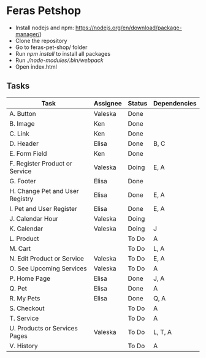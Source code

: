 # Feras Petshop

- Install nodejs and npm: https://nodejs.org/en/download/package-manager/)
- Clone the repository
- Go to feras-pet-shop/ folder
- Run _npm install_ to install all packages
- Run _./node-modules/.bin/webpack_
- Open index.html

## Tasks

| Task | Assignee | Status | Dependencies |
| ------------- | ------------- | ------------- | ------------- |
| A. Button  | Valeska | Done | |
| B. Image | Ken  | Done  | |
| C. Link | Ken  | Done  | |
| D. Header | Elisa  | Done  | B, C |
| E.  Form Field | Ken  | Done | |
| F. Register Product or Service | Valeska | Doing | E, A |
| G. Footer  | Elisa  | Done  | |
| H. Change Pet and User Registry | Elisa  | Done  |E, A |
| I. Pet and User Register | Elisa  | Done  | E, A |
| J. Calendar Hour |Valeska|Doing| |
|K. Calendar |Valeska| Doing | J |
|L. Product | | To Do | A |
|M. Cart | | To Do | L, A |
|N. Edit Product or Service | Valeska | To Do | E, A |
|O. See Upcoming Services | Valeska | To Do | A |
|P. Home Page| Elisa | Done | J, A |
|Q. Pet| Elisa | Done | A|
|R. My Pets | Elisa | Done | Q, A |
|S. Checkout| | To Do |A |
|T. Service | | To Do | A|
|U. Products or Services Pages | Valeska | To Do | L, T, A |
|V. History| | To Do | A|
